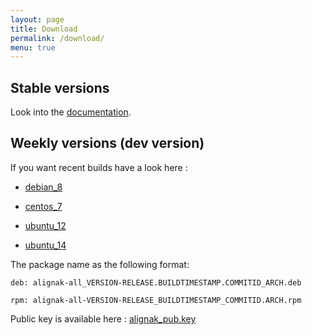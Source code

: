 ```yaml
---
layout: page
title: Download
permalink: /download/
menu: true
---
```


## Stable versions

Look into the [documentation](http://alignak-doc.readthedocs.org/en/latest/02_installation/index.html).


## Weekly versions (dev version)

If you want recent builds have a look here :


* [debian_8](/build/debian_8/alignak-all_0.2-1.1477176074.368ece2_all.deb)

* [centos_7](/build/centos_7/alignak-all-0.2-1_1477176074_368ece2.el7.x86_64.rpm)

* [ubuntu_12](/build/ubuntu_12/alignak-all_0.2-1.1477176074.368ece2_all.deb)

* [ubuntu_14](/build/ubuntu_14/alignak-all_0.2-1.1477176074.368ece2_all.deb)


The package name as the following format:

```		
deb: alignak-all_VERSION-RELEASE.BUILDTIMESTAMP.COMMITID_ARCH.deb
```

```
rpm: alignak-all-VERSION-RELEASE_BUILDTIMESTAMP_COMMITID.ARCH.rpm		
```

Public key is available here : [alignak_pub.key](/repos/alignak_pub.key)